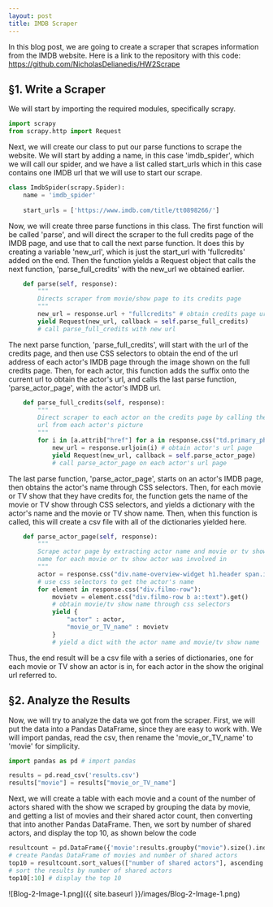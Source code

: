```yaml
---
layout: post
title: IMDB Scraper
---
```


In this blog post, we are going to create a scraper that scrapes information from the IMDB website.  Here is a link to the repository with this code:  https://github.com/NicholasDelianedis/HW2Scrape

## §1. Write a Scraper

We will start by importing the required modules, specifically scrapy.

```python
import scrapy
from scrapy.http import Request
```

Next, we will create our class to put our parse functions to scrape the website.  We will start by adding a name, in this case 'imdb_spider', which we will call our spider, and we have a list called start_urls which in this case contains one IMDB url that we will use to start our scrape.

```python
class ImdbSpider(scrapy.Spider):
    name = 'imdb_spider'
    
    start_urls = ['https://www.imdb.com/title/tt0898266/']

```

Now, we will create three parse functions in this class.  The first function will be called 'parse', and will direct the scraper to the full credits page of the IMDB page, and use that to call the next parse function.  It does this by creating a variable 'new_url', which is just the start_url with 'fullcredits' added on the end.  Then the function yields a Request object that calls the next function, 'parse_full_credits' with the new_url we obtained earlier.

```python
    def parse(self, response):
        """
        Directs scraper from movie/show page to its credits page
        """
        new_url = response.url + "fullcredits" # obtain credits page url
        yield Request(new_url, callback = self.parse_full_credits)
        # call parse_full_credits with new url
```

The next parse function, 'parse_full_credits', will start with the url of the credits page, and then use CSS selectors to obtain the end of the url address of each actor's IMDB page through the image shown on the full credits page.  Then, for each actor, this function adds the suffix onto the current url to obtain the actor's url, and calls the last parse function, 'parse_actor_page', with the actor's IMDB url.

```python
    def parse_full_credits(self, response):
        """
        Direct scraper to each actor on the credits page by calling the
        url from each actor's picture
        """
        for i in [a.attrib["href"] for a in response.css("td.primary_photo a")]:
            new_url = response.urljoin(i) # obtain actor's url page
            yield Request(new_url, callback = self.parse_actor_page)
            # call parse_actor_page on each actor's url page
```

The last parse function, 'parse_actor_page', starts on an actor's IMDB page, then obtains the actor's name through CSS selectors.  Then, for each movie or TV show that they have credits for, the function gets the name of the movie or TV show through CSS selectors, and yields a dictionary with the actor's name and the movie or TV show name.  Then, when this function is called, this will create a csv file with all of the dictionaries yielded here.

```python
    def parse_actor_page(self, response):
        """
        Scrape actor page by extracting actor name and movie or tv show
        name for each movie or tv show actor was involved in
        """
        actor = response.css("div.name-overview-widget h1.header span.itemprop::text").get()
        # use css selectors to get the actor's name
        for element in response.css("div.filmo-row"):
            movietv = element.css("div.filmo-row b a::text").get()
            # obtain movie/tv show name through css selectors
            yield {
                "actor" : actor, 
                "movie_or_TV_name" : movietv
            }
            # yield a dict with the actor name and movie/tv show name
```

Thus, the end result will be a csv file with a series of dictionaries, one for each movie or TV show an actor is in, for each actor in the show the original url referred to.

## §2. Analyze the Results

Now, we will try to analyze the data we got from the scraper.  First, we will put the data into a Pandas DataFrame, since they are easy to work with.  We will import pandas, read the csv, then rename the 'movie_or_TV_name' to 'movie' for simplicity.

```python
import pandas as pd # import pandas

results = pd.read_csv('results.csv')
results["movie"] = results["movie_or_TV_name"]
```

Next, we will create a table with each movie and a count of the number of actors shared with the show we scraped by grouping the data by movie, and getting a list of movies and their shared actor count, then converting that into another Pandas DataFrame.  Then, we sort by number of shared actors, and display the top 10, as shown below the code

```python
resultcount = pd.DataFrame({'movie':results.groupby("movie").size().index, 'number of shared actors':results.groupby("movie").size().values})
# create Pandas DataFrame of movies and number of shared actors
top10 = resultcount.sort_values(["number of shared actors"], ascending = False)
# sort the results by number of shared actors
top10[:10] # display the top 10
```

![Blog-2-Image-1.png]({{ site.baseurl }}/images/Blog-2-Image-1.png)